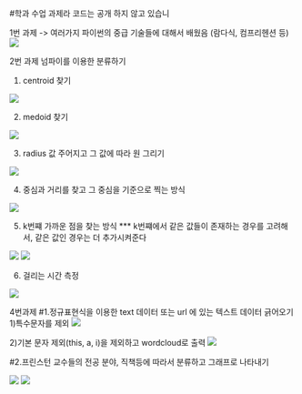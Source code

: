 #학과 수업 과제라 코드는 공개 하지 않고 있습니

1번 과제
-> 여러가지 파이썬의 중급 기술들에 대해서 배웠음
(람다식, 컴프리헨션 등)
<img src="https://user-images.githubusercontent.com/34640735/74209408-fd009500-4cca-11ea-94a8-2f8f27ea4187.png"/>


2번 과제
넘파이를 이용한 분류하기 
1) centroid 찾기
<img src="https://user-images.githubusercontent.com/34640735/74209411-012cb280-4ccb-11ea-889f-dfa48f200813.png"/>

2) medoid 찾기
<img src="https://user-images.githubusercontent.com/34640735/74209413-038f0c80-4ccb-11ea-87ca-79ebecd6e0b0.png"/>

3) radius 값 주어지고 그 값에 따라 원 그리기
<img src="https://user-images.githubusercontent.com/34640735/74209419-05f16680-4ccb-11ea-95b1-56f26b28ecee.png"/>


4) 중심과 거리를 찾고 그 중심을 기준으로 찍는 방식
<img src="https://user-images.githubusercontent.com/34640735/74209420-08ec5700-4ccb-11ea-8de0-cae6d510c770.png"/>


5) k번쨰 가까운 점을 찾는 방식 
*** k번쨰에서 같은 값들이 존재하는 경우를 고려해서, 같은 값인 경우는 더 추가시켜준다
<img src="https://user-images.githubusercontent.com/34640735/74209423-0b4eb100-4ccb-11ea-9e95-2c8447159b77.png"/>
<img src="https://user-images.githubusercontent.com/34640735/74209428-0d187480-4ccb-11ea-813e-04a7b5a11f82.png"/>

6) 걸리는 시간 측정
<img src="https://user-images.githubusercontent.com/34640735/74209431-0f7ace80-4ccb-11ea-8fcc-02b0044ca367.png"/>

4번과제
#1.정규표현식을 이용한 text 데이터 또는 url 에 있는 텍스트 데이터 긁어오기
1)특수문자를 제외
<img src="https://user-images.githubusercontent.com/34640735/74209432-11dd2880-4ccb-11ea-8be0-e730eb632196.png"/>

2)기본 문자 제외(this, a, i)을 제외하고 wordcloud로 출력
<img src="https://user-images.githubusercontent.com/34640735/74209434-13a6ec00-4ccb-11ea-9b7a-79c91aa5b933.png"/>


#2.프린스턴 교수들의 전공 분야, 직책등에 따라서 분류하고 그래프로 나타내기

<img src="https://user-images.githubusercontent.com/34640735/74209442-199ccd00-4ccb-11ea-8cf8-5c735356600b.png"/>
<img src="https://user-images.githubusercontent.com/34640735/74209436-1570af80-4ccb-11ea-94f2-244b7a487079.png"/>


